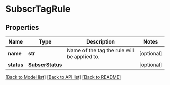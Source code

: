 # SubscrTagRule

## Properties
Name | Type | Description | Notes
------------ | ------------- | ------------- | -------------
**name** | **str** | Name of the tag the rule will be applied to. | [optional] 
**status** | [**SubscrStatus**](SubscrStatus.md) |  | [optional] 

[[Back to Model list]](../README.md#documentation-for-models) [[Back to API list]](../README.md#documentation-for-api-endpoints) [[Back to README]](../README.md)


